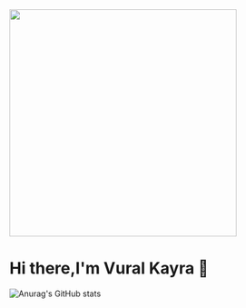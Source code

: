 
<center>
<div align="start">
<img src="https://risein-prod.s3-eu-central-1.amazonaws.com/bootcamps/boost-your-app-bootcamp/tasks/vviJvfAjFGBWmsSEj/Yrd8cyR-giphy.gif" width="400"><br>
</div>

  
</center>





<h1 align="start">Hi there,I'm Vural Kayra  👋</h1>

![Anurag's GitHub stats](https://github-readme-stats.vercel.app/api?username=vuralkayracetintas&theme=cobalt&show_icons=true)
